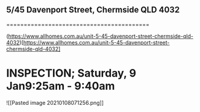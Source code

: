 ## 5/45 Davenport Street, Chermside QLD 4032
=========================================

(https://www.allhomes.com.au/unit-5-45-davenport-street-chermside-qld-4032)[https://www.allhomes.com.au/unit-5-45-davenport-street-chermside-qld-4032]

# INSPECTION; Saturday, 9 Jan9:25am - 9:40am

![[Pasted image 20210108071256.png]]